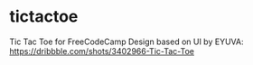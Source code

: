 # tictactoe
Tic Tac Toe for FreeCodeCamp
Design based on UI by EYUVA: https://dribbble.com/shots/3402966-Tic-Tac-Toe
